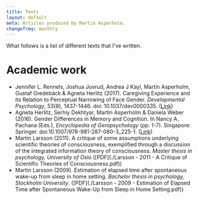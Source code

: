```yaml
---
title: Texts
layout: default
meta: Articles produced by Martin Asperholm.
changefreq: monthly
---
```


What follows is a list of different texts that I've written.

# Academic work
* Jennifer L. Rennels, Joshua Juvrud, Andrea J Kayl, Martin Asperholm, Gustaf Gredebäck & Agneta Herlitz (2017). Caregiving Experience and its Relation to Perceptual Narrowing of Face Gender. *Developmental Psychology*, 53(8), 1437-1446. doi: 10.1037/dev0000335. ([Link](https://www.ncbi.nlm.nih.gov/pubmed/28594188))
* Agneta Herlitz, Serhiy Dekhtyar, Martin Asperholm & Daniela Weber (2016). Gender Differences in Memory and Cognition. In Nancy A. Pachana (Eds.), *Encyclopedia of Geropsychology* (pp. 1-7). Singapore: Springer. doi:10.1007/978-981-287-080-3_225-1. ([Link](http://link.springer.com/referenceworkentry/10.1007/978-981-287-080-3_225-1))
* Martin Larsson (2011). A critique of some assumptions underlying scientific theories of consciousness, exemplified through a discussion of the integrated information theory of consciousness. *Master thesis in psychology, University of Oslo* ([PDF](./Larsson - 2011 - A Critique of Scientific Theories of Consciousness.pdf))
* Martin Larsson (2009). Estimation of elapsed time after spontaneous wake-up from sleep in home setting. *Bachelor thesis in psychology, Stockholm University*. ([PDF](./Larsson - 2009 - Estimation of Elapsed Time after Spontaneous Wake-Up from Sleep in Home Setting.pdf))